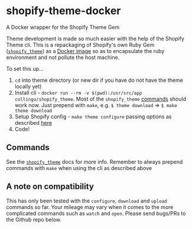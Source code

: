 # shopify-theme-docker

A Docker wrapper for the Shopify Theme Gem

Theme development is made so much easier with the help of the Shopify Theme cli. This is a repackaging of Shopify's own Ruby Gem ([`shopify_theme`](https://github.com/Shopify/shopify_theme)) as a [Docker image](https://hub.docker.com/r/collingo/shopify_theme/) so as to encapsulate the ruby environment and not pollute the host machine.

To set this up...

1. `cd` into theme directory (or new dir if you have do not have the theme locally yet)
1. Install cli - `docker run --rm -v $(pwd):/usr/src/app collingo/shopify_theme`. Most of the `shopify_theme` [commands](https://github.com/collingo/shopify_theme#commands) should work now. Just prepend with `make`, e.g. `$ theme download` => `$ make theme download`
1. Setup Shopify config - `make theme configure` passing options as described [here](https://github.com/collingo/shopify_theme#setting-up-shopify-theme)
1. Code!

## Commands

See the [`shopify_theme`](https://github.com/Shopify/shopify_theme) docs for more info. Remember to always prepend commands with `make` when using the cli as described above

## A note on compatibility

This has only been tested with the `configure`, `download` and `upload` commands so far. Your mileage may vary when it comes to the more complicated commands such as `watch` and `open`. Please send bugs/PRs to the Github repo below.
